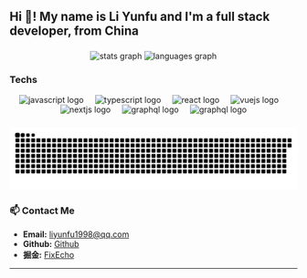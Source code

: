 <h2 align="left">Hi 👋! My name is Li Yunfu and I'm a full stack developer, from China</h2>

###

<div align="center">
  <img src="https://github-readme-stats.vercel.app/api?username=fix-echo&hide_title=false&hide_rank=false&show_icons=true&include_all_commits=true&count_private=true&disable_animations=false&theme=dracula&locale=en&hide_border=false" height="150" alt="stats graph"  />
  <img src="https://github-readme-stats.vercel.app/api/top-langs?username=fix-echo&locale=en&hide_title=false&layout=compact&card_width=320&langs_count=5&theme=dracula&hide_border=false" height="150" alt="languages graph"  />
</div>

### Techs

<div align="center">
  <img src="https://cdn.jsdelivr.net/gh/devicons/devicon/icons/javascript/javascript-original.svg" height="40" alt="javascript logo"  />
  <img width="12" />
  <img src="https://cdn.jsdelivr.net/gh/devicons/devicon/icons/typescript/typescript-original.svg" height="40" alt="typescript logo"  />
  <img width="12" />
  <img src="https://cdn.jsdelivr.net/gh/devicons/devicon/icons/react/react-original.svg" height="40" alt="react logo"  />
  <img width="12" />
  <img src="https://cdn.jsdelivr.net/gh/devicons/devicon/icons/vuejs/vuejs-original.svg" height="40" alt="vuejs logo"  />
  <img width="12" />
  <img src="https://cdn.jsdelivr.net/gh/devicons/devicon/icons/nextjs/nextjs-original.svg" height="40" alt="nextjs logo"  />
  <img width="12" />
  <img src="https://cdn.jsdelivr.net/gh/devicons/devicon/icons/graphql/graphql-plain.svg" height="40" alt="graphql logo"  />
  <img width="12" />
  <img src="https://avatars.githubusercontent.com/u/12504344?s=48&v=4" height="40" alt="graphql logo"  />
</div>

###

<img src="https://raw.githubusercontent.com/fix-echo/fix-echo/output/snake.svg" alt="Snake animation" />

###

### 📫 Contact Me
- **Email:** [liyunfu1998@qq.com](mailto:liyunfu1998@qq.com)
- **Github:** [Github](https://github.com/fix-echo)  
- **掘金:** [FixEcho](https://juejin.cn/user/2277843824292183)
---

